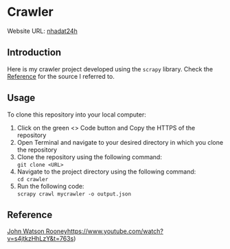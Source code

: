 # Crawler
Website URL: [nhadat24h](https://nhadat24h.net/nha-dat-ban)
## Introduction
Here is my crawler project developed using the `scrapy` library. Check the [Reference](#Reference) for the source I referred to.
## Usage
To clone this repository into your local computer:

1) Click on the green <> Code button and Copy the HTTPS of the repository
2) Open Terminal and navigate to your desired directory in which you clone the repository
3) Clone the repository using the following command: <br>
`git clone <URL>`
4) Navigate to the project directory using the following command: <br>
`cd crawler`
5) Run the following code: <br>
`scrapy crawl mycrawler -o output.json`
## Reference
[John Watson Rooney](https://www.youtube.com/watch?v=s4jtkzHhLzY&t=763s)https://www.youtube.com/watch?v=s4jtkzHhLzY&t=763s)


